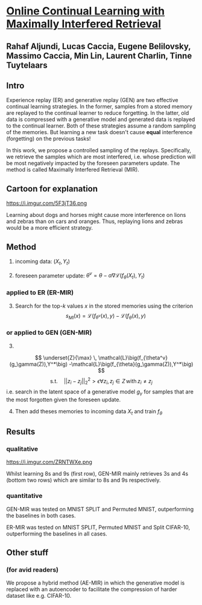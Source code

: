 # [Online Continual Learning with Maximally Interfered Retrieval](https://arxiv.org/abs/1908.04742)
## Rahaf Aljundi, Lucas Caccia, Eugene Belilovsky, Massimo Caccia, Min Lin, Laurent Charlin, Tinne Tuytelaars
  
## Intro

Experience replay (ER) and generative replay (GEN) are two effective continual learning strategies. In the former, samples from a stored memory are replayed to the continual learner to reduce forgetting. In the latter, old data is compressed with a generative model and generated data is replayed to the continual learner. Both of these strategies assume a random sampling of the memories. But learning a new task doesn't cause **equal** interference (forgetting) on the previous tasks!  

In this work, we propose a controlled sampling of the replays. Specifically, we retrieve the samples which are most interfered, i.e. whose prediction will be most negatively impacted by the foreseen parameters update. The method is called Maximally Interfered Retrieval (MIR).

## Cartoon for explanation

https://i.imgur.com/5F3jT36.png

Learning about dogs and horses might cause more interference on lions and zebras than on cars and oranges. Thus, replaying lions and zebras would be a more efficient strategy.

## Method

1) incoming data: $(X_t,Y_t)$

2) foreseen parameter update: $\theta^v= \theta-\alpha\nabla\mathcal{L}(f_\theta(X_t),Y_t)$

### applied to ER (ER-MIR)
3) Search for the top-$k$ values $x$ in the stored memories using the criterion $$s_{MI}(x) = \mathcal{L}(f_{\theta^v}(x),y) -\mathcal{L}(f_{\theta}(x),y)$$

### or applied to GEN (GEN-MIR)
3)   
$$
     \underset{Z}{\max} \, \mathcal{L}\big(f_{\theta^v}(g_\gamma(Z)),Y^*\big) -\mathcal{L}\big(f_{\theta}(g_\gamma(Z)),Y^*\big)
$$
$$
         \text{s.t.}   \quad ||z_i-z_j||_2^2 > \epsilon \forall  z_i,z_j \in Z \,\text{with} \, z_i\neq z_j
$$
i.e. search in the latent space of a generative model $g_\gamma$ for samples that are the most forgotten given the foreseen update.

4) Then add theses memories to incoming data $X_t$ and train $f_\theta$

## Results

### qualitative
https://i.imgur.com/ZRNTWXe.png

Whilst learning 8s and 9s (first row), GEN-MIR mainly retrieves 3s and 4s (bottom two rows) which are similar to 8s and 9s respectively.

### quantitative 

GEN-MIR was tested on MNIST SPLIT and Permuted MNIST, outperforming the baselines in both cases.

ER-MIR was tested on MNIST SPLIT, Permuted MNIST and Split CIFAR-10, outperforming the baselines in all cases.


## Other stuff
### (for avid readers)

We propose a hybrid method (AE-MIR) in which the generative model is replaced with an autoencoder to facilitate the compression of harder dataset like e.g. CIFAR-10.


